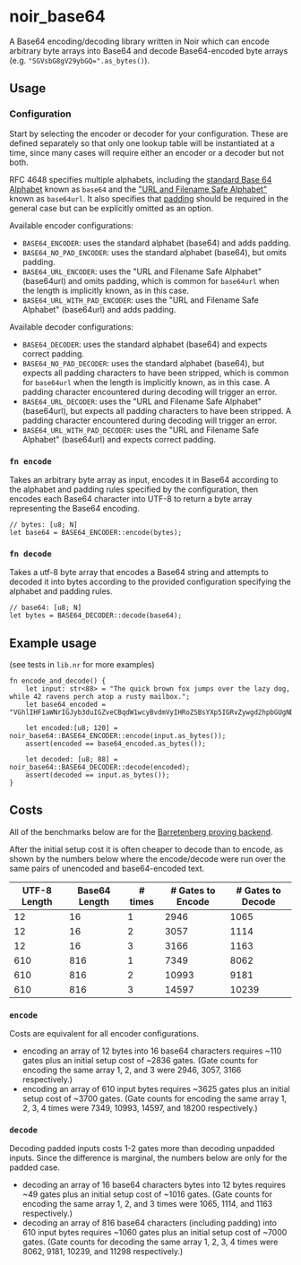 # noir_base64

A Base64 encoding/decoding library written in Noir which can encode arbitrary byte arrays into Base64 and decode Base64-encoded byte arrays (e.g. `"SGVsbG8gV29ybGQ=".as_bytes()`).

## Usage
### Configuration
Start by selecting the encoder or decoder for your configuration. These are defined separately so that only one lookup table will be instantiated at a time, since many cases will require either an encoder or a decoder but not both.

RFC 4648 specifies multiple alphabets, including the [standard Base 64 Alphabet](https://datatracker.ietf.org/doc/html/rfc4648#section-4) known as `base64` and the ["URL and Filename Safe Alphabet"](https://datatracker.ietf.org/doc/html/rfc4648#section-5) known as `base64url`. It also specifies that [padding](https://datatracker.ietf.org/doc/html/rfc4648#section-3.2) should be required in the general case but can be explicitly omitted as an option.

Available encoder configurations:
- `BASE64_ENCODER`: uses the standard alphabet (base64) and adds padding.
- `BASE64_NO_PAD_ENCODER`: uses the standard alphabet (base64), but omits padding.
- `BASE64_URL_ENCODER`: uses the "URL and Filename Safe Alphabet" (base64url) and omits padding, which is common for `base64url` when the length is implicitly known, as in this case.
- `BASE64_URL_WITH_PAD_ENCODER`: uses the "URL and Filename Safe Alphabet" (base64url) and adds padding.

Available decoder configurations:
- `BASE64_DECODER`: uses the standard alphabet (base64) and expects correct padding.
- `BASE64_NO_PAD_DECODER`: uses the standard alphabet (base64), but expects all padding characters to have been stripped, which is common for `base64url` when the length is implicitly known, as in this case. A padding character encountered during decoding will trigger an error.
- `BASE64_URL_DECODER`: uses the "URL and Filename Safe Alphabet" (base64url), but expects all padding characters to have been stripped. A padding character encountered during decoding will trigger an error.
- `BASE64_URL_WITH_PAD_DECODER`: uses the "URL and Filename Safe Alphabet" (base64url) and expects correct padding.

### `fn encode`
Takes an arbitrary byte array as input, encodes it in Base64 according to the alphabet and padding rules specified by the configuration, then encodes each Base64 character into UTF-8 to return a byte array representing the Base64 encoding.

```
// bytes: [u8; N]
let base64 = BASE64_ENCODER::encode(bytes);
```

### `fn decode`
Takes a utf-8 byte array that encodes a Base64 string and attempts to decoded it into bytes according to the provided configuration specifying the alphabet and padding rules.

```
// base64: [u8; N]
let bytes = BASE64_DECODER::decode(base64);
```

## Example usage
(see tests in `lib.nr` for more examples)

```
fn encode_and_decode() {
    let input: str<88> = "The quick brown fox jumps over the lazy dog, while 42 ravens perch atop a rusty mailbox.";
    let base64_encoded = "VGhlIHF1aWNrIGJyb3duIGZveCBqdW1wcyBvdmVyIHRoZSBsYXp5IGRvZywgd2hpbGUgNDIgcmF2ZW5zIHBlcmNoIGF0b3AgYSBydXN0eSBtYWlsYm94Lg==";

    let encoded:[u8; 120] = noir_base64::BASE64_ENCODER::encode(input.as_bytes());
    assert(encoded == base64_encoded.as_bytes());

    let decoded: [u8; 88] = noir_base64::BASE64_DECODER::decode(encoded);
    assert(decoded == input.as_bytes());
}
```


## Costs

All of the benchmarks below are for the [Barretenberg proving backend](https://github.com/AztecProtocol/aztec-packages/tree/master/barretenberg). 

After the initial setup cost it is often cheaper to decode than to encode, as shown by the numbers below where the encode/decode were run over the same pairs of unencoded and base64-encoded text.

| UTF-8 Length | Base64 Length | # times | # Gates to Encode | # Gates to Decode |
| ------------ | ------------- | ------- | ----------------- | ----------------- |
| 12           | 16            | 1       | 2946              | 1065              |
| 12           | 16            | 2       | 3057              | 1114              |
| 12           | 16            | 3       | 3166              | 1163              |
| 610          | 816           | 1       | 7349              | 8062              |
| 610          | 816           | 2       | 10993             | 9181              |
| 610          | 816           | 3       | 14597             | 10239             |

### `encode`
Costs are equivalent for all encoder configurations. 

- encoding an array of 12 bytes into 16 base64 characters requires ~110 gates plus an initial setup cost of ~2836 gates. (Gate counts for encoding the same array 1, 2, and 3 were 2946, 3057, 3166 respectively.)
- encoding an array of 610 input bytes requires ~3625 gates plus an initial setup cost of ~3700 gates. (Gate counts for encoding the same array 1, 2, 3, 4 times were 7349, 10993, 14597, and 18200 respectively.)

### `decode`
Decoding padded inputs costs 1-2 gates more than decoding unpadded inputs. Since the difference is marginal, the numbers below are only for the padded case.

- decoding an array of 16 base64 characters bytes into 12 bytes requires ~49 gates plus an initial setup cost of ~1016 gates. (Gate counts for encoding the same array 1, 2, and 3 times were 1065, 1114, and 1163 respectively.)
- decoding an array of 816 base64 characters (including padding) into 610 input bytes requires ~1060 gates plus an initial setup cost of ~7000 gates. (Gate counts for decoding the same array 1, 2, 3, 4 times were 8062, 9181, 10239, and 11298 respectively.)